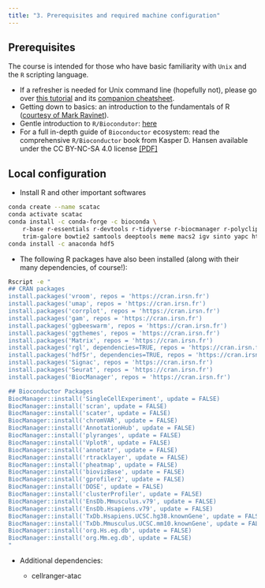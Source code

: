 ```yaml
---
title: "3. Prerequisites and required machine configuration"
---
```


## Prerequisites

The course is intended for those who have basic familiarity with `Unix` and the `R` scripting language.

* If a refresher is needed for Unix command line (hopefully not), please go over [this tutorial](https://ryanstutorials.net/linuxtutorial/) and its [companion cheatsheet](https://ryanstutorials.net/linuxtutorial/cheatsheet.php).
* Getting down to basics: an introduction to the fundamentals of R ([courtesy of Mark Ravinet](markravinet.github.io/Introduction.html)).
* Gentle introduction to `R/Biocondutor`: [here](https://bioconductor.github.io/BiocWorkshops/introduction-to-bioconductor-annotation-resources.html)
* For a full in-depth guide of `Bioconductor` ecosystem: read the comprehensive `R/Bioconductor` book from Kasper D. Hansen available under the CC BY-NC-SA 4.0 license [[PDF]](/{{<myPackageUrl>}}docs/bioconductor.pdf)

## Local configuration 

- Install R and other important softwares 

```sh
conda create --name scatac
conda activate scatac
conda install -c conda-forge -c bioconda \
    r-base r-essentials r-devtools r-tidyverse r-biocmanager r-polyclip r-rcpparmadillo \
    trim-galore bowtie2 samtools deeptools meme macs2 igv sinto yapc htseq
conda install -c anaconda hdf5
```

- The following R packages have also been installed (along with their many dependencies, of course!): 

```sh
Rscript -e "
## CRAN packages
install.packages('vroom', repos = 'https://cran.irsn.fr')
install.packages('umap', repos = 'https://cran.irsn.fr')
install.packages('corrplot', repos = 'https://cran.irsn.fr')
install.packages('gam', repos = 'https://cran.irsn.fr')
install.packages('ggbeeswarm', repos = 'https://cran.irsn.fr')
install.packages('ggthemes', repos = 'https://cran.irsn.fr')
install.packages('Matrix', repos = 'https://cran.irsn.fr')
install.packages('rgl', dependencies=TRUE, repos = 'https://cran.irsn.fr')
install.packages('hdf5r', dependencies=TRUE, repos = 'https://cran.irsn.fr')
install.packages('Signac', repos = 'https://cran.irsn.fr')
install.packages('Seurat', repos = 'https://cran.irsn.fr')
install.packages('BiocManager', repos = 'https://cran.irsn.fr')

## Bioconductor Packages
BiocManager::install('SingleCellExperiment', update = FALSE)
BiocManager::install('scran', update = FALSE)
BiocManager::install('scater', update = FALSE)
BiocManager::install('chromVAR', update = FALSE)
BiocManager::install('AnnotationHub', update = FALSE)
BiocManager::install('plyranges', update = FALSE)
BiocManager::install('VplotR', update = FALSE)
BiocManager::install('annotatr', update = FALSE)
BiocManager::install('rtracklayer', update = FALSE)
BiocManager::install('pheatmap', update = FALSE)
BiocManager::install('biovizBase', update = FALSE)
BiocManager::install('gprofiler2', update = FALSE)
BiocManager::install('DOSE', update = FALSE)
BiocManager::install('clusterProfiler', update = FALSE)
BiocManager::install('EnsDb.Mmusculus.v79', update = FALSE)
BiocManager::install('EnsDb.Hsapiens.v79', update = FALSE)
BiocManager::install('TxDb.Hsapiens.UCSC.hg38.knownGene', update = FALSE)
BiocManager::install('TxDb.Mmusculus.UCSC.mm10.knownGene', update = FALSE)
BiocManager::install('org.Hs.eg.db', update = FALSE)
BiocManager::install('org.Mm.eg.db', update = FALSE)
"
```

- Additional dependencies: 

    * cellranger-atac

